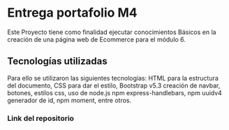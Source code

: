# Entrega portafolio M4

Este Proyecto tiene como finalidad ejecutar conocimientos Básicos en la creación de una página web de Ecommerce para el módulo 6.




## Tecnologías utilizadas

Para ello se utilizaron las siguientes tecnologías: HTML para  la estructura del documento, CSS para dar el estilo, Bootstrap v5.3 creación de navbar, botones, estilos css, uso de node.js npm express-handlebars, npm uuidv4 generador de id, npm moment, entre otros.
        

### Link del repositorio